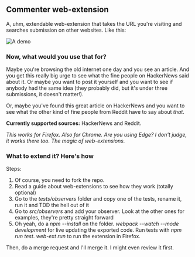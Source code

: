 ## Commenter web-extension

A, uhm, extendable web-extension that takes the URL you're visiting and searches submission on other websites. Like this:

![A demo](https://i.imgur.com/yWSfDFs.gif)

### Now, what would you use that for?

Maybe you're browsing the old internet one day and you see an article. And you get this really big urge to see what the fine people on
HackerNews said about it. Or maybe you want to post it yourself and you want to see if anybody
had the same idea (they probably did, but it's under three submissions, it doesn't matter!).

Or, maybe you've found this great article on HackerNews and you want to see what the other kind of fine people
from Reddit have to say about _that_.

**Currently supported sources:** HackerNews and Reddit.

_This works for Firefox. Also for Chrome. Are you using Edge? I don't judge, it works there too. The magic of web-extensions._
### What to extend it? Here's how
Steps:
1. Of course, you need to fork the repo.
2. Read a guide about web-extensions to see how they work (totally optional)
3. Go to the _tests/observers_ folder and copy one of the tests, rename it, run it and TDD the hell out of it
4. Go to _src/observers_ and add your observer. Look at the other ones for examples, they're pretty straight forward
5. Oh yeah, do a _npm --install_ on the folder. _webpack --watch --mode development_ for live updating the exported code.
Run tests with _npm run test_. _web-ext run_ to run the extension in Firefox.

Then, do a merge request and I'll merge it. I might even review it first.


